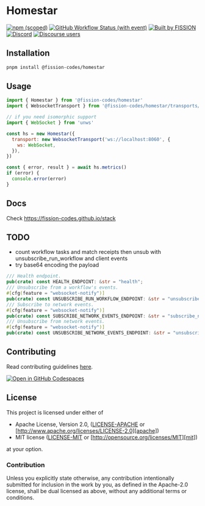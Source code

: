 # Homestar

[![npm (scoped)](https://img.shields.io/npm/v/%40fission-codes/homestar)](https://www.npmjs.com/package/@fission-codes/homestar)
[![GitHub Workflow Status (with event)](https://img.shields.io/github/actions/workflow/status/fission-codes/stack/homestar.yml)](https://github.com/fission-codes/stack/actions/workflows/homestar.yml)
[![Built by FISSION](https://img.shields.io/badge/built_by-⌘_Fission-purple.svg)](https://fission.codes)
[![Discord](https://img.shields.io/discord/478735028319158273?&color=mediumslateblue)](https://discord.gg/zAQBDEq)
[![Discourse users](<https://img.shields.io/discourse/users?server=https%3A%2F%2Ftalk.fission.codes&label=talk&color=rgb(14%2C%20118%2C%20178)>)](https://talk.fission.codes)

## Installation

```bash
pnpm install @fission-codes/homestar
```

## Usage

```js
import { Homestar } from '@fission-codes/homestar'
import { WebsocketTransport } from '@fission-codes/homestar/transports/ws'

// if you need isomorphic support
import { WebSocket } from 'unws'

const hs = new Homestar({
  transport: new WebsocketTransport('ws://localhost:8060', {
    ws: WebSocket,
  }),
})

const { error, result } = await hs.metrics()
if (error) {
  console.error(error)
}
```

## Docs

Check <https://fission-codes.github.io/stack>

## TODO

- count workflow tasks and match receipts then unsub with unsubscribe_run_workflow and client events
- try base64 encoding the payload

```rust
/// Health endpoint.
pub(crate) const HEALTH_ENDPOINT: &str = "health";
/// Unsubscribe from a workflow's events.
#[cfg(feature = "websocket-notify")]
pub(crate) const UNSUBSCRIBE_RUN_WORKFLOW_ENDPOINT: &str = "unsubscribe_run_workflow";
/// Subscribe to network events.
#[cfg(feature = "websocket-notify")]
pub(crate) const SUBSCRIBE_NETWORK_EVENTS_ENDPOINT: &str = "subscribe_network_events";
/// Unsubscribe from network events.
#[cfg(feature = "websocket-notify")]
pub(crate) const UNSUBSCRIBE_NETWORK_EVENTS_ENDPOINT: &str = "unsubscribe_network_events";
```

## Contributing

Read contributing guidelines [here](.github/CONTRIBUTING.md).

[![Open in GitHub Codespaces](https://github.com/codespaces/badge.svg)](https://codespaces.new/fission-codes/stack)

## License

This project is licensed under either of

- Apache License, Version 2.0, ([LICENSE-APACHE](./LICENSE-APACHE) or
  [http://www.apache.org/licenses/LICENSE-2.0][apache])
- MIT license ([LICENSE-MIT](./LICENSE-MIT) or
  [http://opensource.org/licenses/MIT][mit])

at your option.

### Contribution

Unless you explicitly state otherwise, any contribution intentionally
submitted for inclusion in the work by you, as defined in the Apache-2.0
license, shall be dual licensed as above, without any additional terms or
conditions.

[apache]: https://www.apache.org/licenses/LICENSE-2.0
[mit]: http://opensource.org/licenses/MIT
